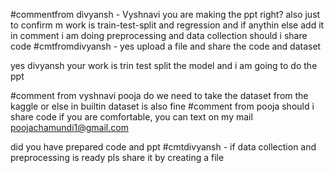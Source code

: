 
#commentfrom divyansh - Vyshnavi you are making the ppt right? also just to confirm m work is train-test-split and regression and if anythin else add it in comment 
 i am doing preprocessing and data collection 
should i share code 
#cmtfromdivyansh - yes upload a file and share the code and dataset 



yes divyansh your work is trin test split the model 
and i am going to do the ppt


#comment from vyshnavi pooja do we need to take the dataset from the kaggle or else in builtin dataset is also fine
#comment from  pooja should i share code
if you are comfortable, you can text on my mail poojachamundi1@gmail.com

did you have prepared code and ppt 
#cmtdivyansh - if data collection and preprocessing is ready pls share it by creating a file
